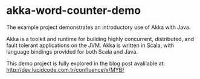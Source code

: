 akka-word-counter-demo
=====================

The example project demonstrates an introductory use of Akka with Java.

Akka is a toolkit and runtime for building highly concurrent, distributed, and fault tolerant applications on the JVM. Akka is written in Scala, with language bindings provided for both Scala and Java.

This demo project is fully explored in the blog post avalilable at: http://dev.lucidcode.com.tr/confluence/x/MYBf
